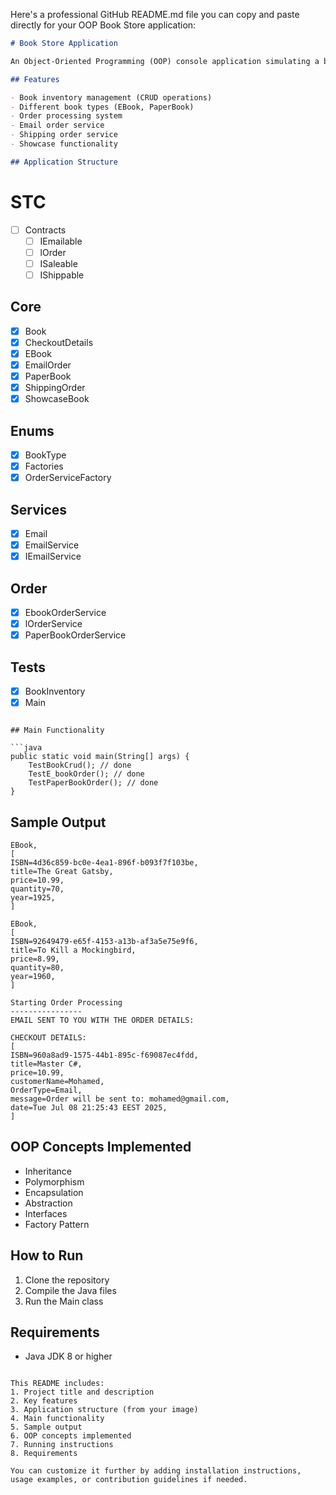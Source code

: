 Here's a professional GitHub README.md file you can copy and paste directly for your OOP Book Store application:

```markdown
# Book Store Application

An Object-Oriented Programming (OOP) console application simulating a book store, developed as part of the Fawry internship requirements.

## Features

- Book inventory management (CRUD operations)
- Different book types (EBook, PaperBook)
- Order processing system
- Email order service
- Shipping order service
- Showcase functionality

## Application Structure

```
# STC
- [ ] Contracts  
  - [ ] IEmailable  
  - [ ] lOrder  
  - [ ] ISaleable  
  - [ ] IShippable  

## Core
- [x] Book  
- [x] CheckoutDetails  
- [x] EBook  
- [x] EmailOrder  
- [x] PaperBook  
- [x] ShippingOrder  
- [x] ShowcaseBook  

## Enums
- [x] BookType  
- [x] Factories  
- [x] OrderServiceFactory  

## Services
- [x] Email  
- [x] EmailService  
- [x] IEmailService  

## Order
- [x] EbookOrderService  
- [x] lOrderService  
- [x] PaperBookOrderService  

## Tests
- [x] BookInventory  
- [x] Main
```

## Main Functionality

```java
public static void main(String[] args) {
    TestBookCrud(); // done
    TestE_bookOrder(); // done
    TestPaperBookOrder(); // done
}
```

## Sample Output

```
EBook,
[
ISBN=4d36c859-bc0e-4ea1-896f-b093f7f103be,
title=The Great Gatsby,
price=10.99,
quantity=70,
year=1925,
]

EBook,
[
ISBN=92649479-e65f-4153-a13b-af3a5e75e9f6,
title=To Kill a Mockingbird,
price=8.99,
quantity=80,
year=1960,
]

Starting Order Processing
----------------
EMAIL SENT TO YOU WITH THE ORDER DETAILS:

CHECKOUT DETAILS:
[
ISBN=960a8ad9-1575-44b1-895c-f69087ec4fdd,
title=Master C#,
price=10.99,
customerName=Mohamed,
OrderType=Email,
message=Order will be sent to: mohamed@gmail.com,
date=Tue Jul 08 21:25:43 EEST 2025,
]
```

## OOP Concepts Implemented

- Inheritance
- Polymorphism
- Encapsulation
- Abstraction
- Interfaces
- Factory Pattern

## How to Run

1. Clone the repository
2. Compile the Java files
3. Run the Main class

## Requirements

- Java JDK 8 or higher
```

This README includes:
1. Project title and description
2. Key features
3. Application structure (from your image)
4. Main functionality
5. Sample output
6. OOP concepts implemented
7. Running instructions
8. Requirements

You can customize it further by adding installation instructions, usage examples, or contribution guidelines if needed.
